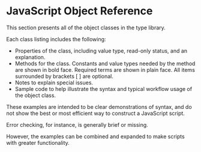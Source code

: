 <a id="jsobjref-javascript-object-reference"></a>

# JavaScript Object Reference

This section presents all of the object classes in the type library.

Each class listing includes the following:

- Properties of the class, including value type, read-only status, and an explanation.
- Methods for the class. Constants and value types needed by the method are shown in bold face. Required terms are shown in plain face. All items surrounded by brackets [ ] are optional.
- Notes to explain special issues.
- Sample code to help illustrate the syntax and typical workflow usage of the object class.

These examples are intended to be clear demonstrations of syntax, and do not show the best or most efficient way to construct a JavaScript script.

Error checking, for instance, is generally brief or missing.

However, the examples can be combined and expanded to make scripts with greater functionality.
